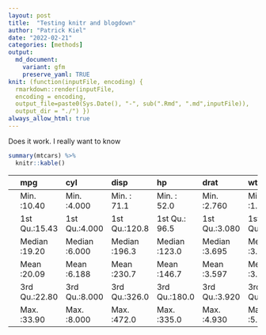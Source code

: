 ```yaml
---
layout: post
title:  "Testing knitr and blogdown"
author: "Patrick Kiel"
date: "2022-02-21"
categories: [methods]
output:
  md_document:
    variant: gfm
    preserve_yaml: TRUE
knit: (function(inputFile, encoding) {
  rmarkdown::render(inputFile, 
  encoding = encoding, 
  output_file=paste0(Sys.Date(), "-", sub(".Rmd", ".md",inputFile)), 
  output_dir = "./") })
always_allow_html: true
---
```


Does it work. I really want to know

``` r
summary(mtcars) %>%
  knitr::kable()
```

|     | mpg           | cyl           | disp          | hp            | drat          | wt            | qsec          | vs             | am             | gear          | carb          |
|:----|:--------------|:--------------|:--------------|:--------------|:--------------|:--------------|:--------------|:---------------|:---------------|:--------------|:--------------|
|     | Min. :10.40   | Min. :4.000   | Min. : 71.1   | Min. : 52.0   | Min. :2.760   | Min. :1.513   | Min. :14.50   | Min. :0.0000   | Min. :0.0000   | Min. :3.000   | Min. :1.000   |
|     | 1st Qu.:15.43 | 1st Qu.:4.000 | 1st Qu.:120.8 | 1st Qu.: 96.5 | 1st Qu.:3.080 | 1st Qu.:2.581 | 1st Qu.:16.89 | 1st Qu.:0.0000 | 1st Qu.:0.0000 | 1st Qu.:3.000 | 1st Qu.:2.000 |
|     | Median :19.20 | Median :6.000 | Median :196.3 | Median :123.0 | Median :3.695 | Median :3.325 | Median :17.71 | Median :0.0000 | Median :0.0000 | Median :4.000 | Median :2.000 |
|     | Mean :20.09   | Mean :6.188   | Mean :230.7   | Mean :146.7   | Mean :3.597   | Mean :3.217   | Mean :17.85   | Mean :0.4375   | Mean :0.4062   | Mean :3.688   | Mean :2.812   |
|     | 3rd Qu.:22.80 | 3rd Qu.:8.000 | 3rd Qu.:326.0 | 3rd Qu.:180.0 | 3rd Qu.:3.920 | 3rd Qu.:3.610 | 3rd Qu.:18.90 | 3rd Qu.:1.0000 | 3rd Qu.:1.0000 | 3rd Qu.:4.000 | 3rd Qu.:4.000 |
|     | Max. :33.90   | Max. :8.000   | Max. :472.0   | Max. :335.0   | Max. :4.930   | Max. :5.424   | Max. :22.90   | Max. :1.0000   | Max. :1.0000   | Max. :5.000   | Max. :8.000   |
